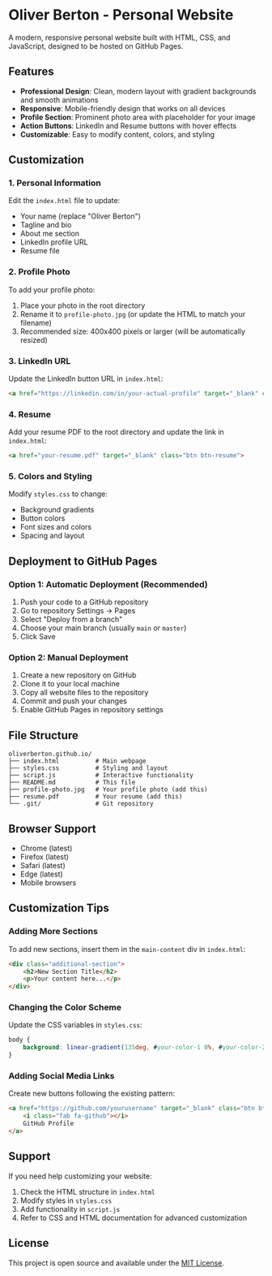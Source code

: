 # Oliver Berton - Personal Website

A modern, responsive personal website built with HTML, CSS, and JavaScript, designed to be hosted on GitHub Pages.

## Features

- **Professional Design**: Clean, modern layout with gradient backgrounds and smooth animations
- **Responsive**: Mobile-friendly design that works on all devices
- **Profile Section**: Prominent photo area with placeholder for your image
- **Action Buttons**: LinkedIn and Resume buttons with hover effects
- **Customizable**: Easy to modify content, colors, and styling

## Customization

### 1. Personal Information
Edit the `index.html` file to update:
- Your name (replace "Oliver Berton")
- Tagline and bio
- About me section
- LinkedIn profile URL
- Resume file

### 2. Profile Photo
To add your profile photo:
1. Place your photo in the root directory
2. Rename it to `profile-photo.jpg` (or update the HTML to match your filename)
3. Recommended size: 400x400 pixels or larger (will be automatically resized)

### 3. LinkedIn URL
Update the LinkedIn button URL in `index.html`:
```html
<a href="https://linkedin.com/in/your-actual-profile" target="_blank" class="btn btn-linkedin">
```

### 4. Resume
Add your resume PDF to the root directory and update the link in `index.html`:
```html
<a href="your-resume.pdf" target="_blank" class="btn btn-resume">
```

### 5. Colors and Styling
Modify `styles.css` to change:
- Background gradients
- Button colors
- Font sizes and colors
- Spacing and layout

## Deployment to GitHub Pages

### Option 1: Automatic Deployment (Recommended)
1. Push your code to a GitHub repository
2. Go to repository Settings → Pages
3. Select "Deploy from a branch"
4. Choose your main branch (usually `main` or `master`)
5. Click Save

### Option 2: Manual Deployment
1. Create a new repository on GitHub
2. Clone it to your local machine
3. Copy all website files to the repository
4. Commit and push your changes
5. Enable GitHub Pages in repository settings

## File Structure
```
oliverberton.github.io/
├── index.html          # Main webpage
├── styles.css          # Styling and layout
├── script.js           # Interactive functionality
├── README.md           # This file
├── profile-photo.jpg   # Your profile photo (add this)
├── resume.pdf          # Your resume (add this)
└── .git/               # Git repository
```

## Browser Support
- Chrome (latest)
- Firefox (latest)
- Safari (latest)
- Edge (latest)
- Mobile browsers

## Customization Tips

### Adding More Sections
To add new sections, insert them in the `main-content` div in `index.html`:
```html
<div class="additional-section">
    <h2>New Section Title</h2>
    <p>Your content here...</p>
</div>
```

### Changing the Color Scheme
Update the CSS variables in `styles.css`:
```css
body {
    background: linear-gradient(135deg, #your-color-1 0%, #your-color-2 100%);
}
```

### Adding Social Media Links
Create new buttons following the existing pattern:
```html
<a href="https://github.com/yourusername" target="_blank" class="btn btn-github">
    <i class="fab fa-github"></i>
    GitHub Profile
</a>
```

## Support
If you need help customizing your website:
1. Check the HTML structure in `index.html`
2. Modify styles in `styles.css`
3. Add functionality in `script.js`
4. Refer to CSS and HTML documentation for advanced customization

## License
This project is open source and available under the [MIT License](LICENSE).

